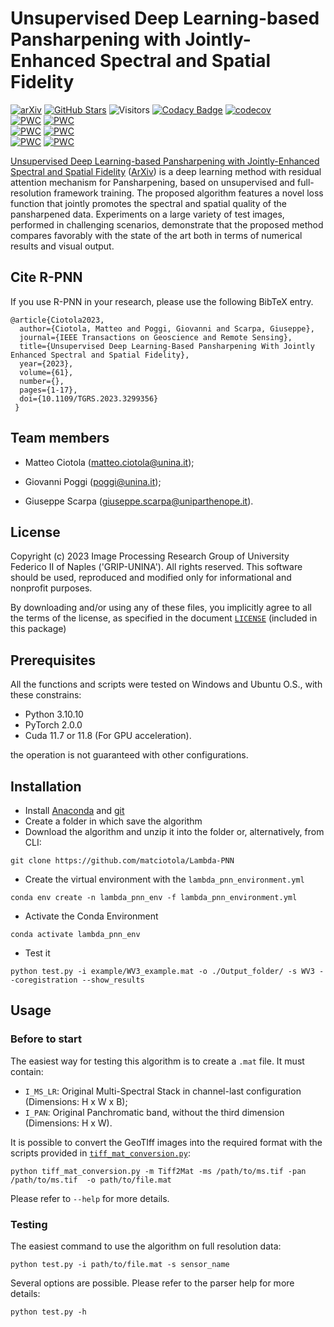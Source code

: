 # Unsupervised Deep Learning-based Pansharpening with Jointly-Enhanced Spectral and Spatial Fidelity

[![arXiv](https://img.shields.io/badge/arXiv-Paper-<COLOR>.svg)](https://arxiv.org/abs/2307.14403)
[![GitHub Stars](https://img.shields.io/github/stars/matciotola/Lambda-PNN?style=social)](https://github.com/matciotola/Lambda-PNN)
![Visitors](https://img.shields.io/endpoint?url=https%3A%2F%2Fhits.dwyl.com%2Fmatciotola%2FLambda-PNN.json\&style=flat\&label=hits\&color=blue)
[![Codacy Badge](https://app.codacy.com/project/badge/Grade/fca77356704048f6a47841f73e8c97db)](https://app.codacy.com/gh/matciotola/Lambda-PNN/dashboard?utm_source=gh&utm_medium=referral&utm_content=&utm_campaign=Badge_grade)
[![codecov](https://codecov.io/github/matciotola/Lambda-PNN/graph/badge.svg?token=28AINVS2EK)](https://codecov.io/github/matciotola/Lambda-PNN)\
[![PWC](https://img.shields.io/endpoint.svg?url=https://paperswithcode.com/badge/unsupervised-deep-learning-based/pansharpening-on-worldview-3-pairmax)](https://paperswithcode.com/sota/pansharpening-on-worldview-3-pairmax?p=unsupervised-deep-learning-based)
[![PWC](https://img.shields.io/endpoint.svg?url=https://paperswithcode.com/badge/unsupervised-deep-learning-based/pansharpening-on-worldview-3-adelaide)](https://paperswithcode.com/sota/pansharpening-on-worldview-3-adelaide?p=unsupervised-deep-learning-based)\
[![PWC](https://img.shields.io/endpoint.svg?url=https://paperswithcode.com/badge/unsupervised-deep-learning-based/pansharpening-on-worldview-2-pairmax)](https://paperswithcode.com/sota/pansharpening-on-worldview-2-pairmax?p=unsupervised-deep-learning-based)
[![PWC](https://img.shields.io/endpoint.svg?url=https://paperswithcode.com/badge/unsupervised-deep-learning-based/pansharpening-on-worldview-2-washington)](https://paperswithcode.com/sota/pansharpening-on-worldview-2-washington?p=unsupervised-deep-learning-based)\
[![PWC](https://img.shields.io/endpoint.svg?url=https://paperswithcode.com/badge/unsupervised-deep-learning-based/pansharpening-on-geoeye-1-pairmax)](https://paperswithcode.com/sota/pansharpening-on-geoeye-1-pairmax?p=unsupervised-deep-learning-based)
[![PWC](https://img.shields.io/endpoint.svg?url=https://paperswithcode.com/badge/unsupervised-deep-learning-based/pansharpening-on-geoeye-1-genoa)](https://paperswithcode.com/sota/pansharpening-on-geoeye-1-genoa?p=unsupervised-deep-learning-based)


[Unsupervised Deep Learning-based Pansharpening with Jointly-Enhanced Spectral and Spatial Fidelity](https://ieeexplore.ieee.org/document/10198408) ([ArXiv](https://arxiv.org/abs/2307.14403)) is
a deep learning method with residual attention mechanism for Pansharpening, based on unsupervised and full-resolution framework training.
The proposed algorithm features a novel loss function that jointly promotes the spectral and spatial quality of the pansharpened data.
Experiments on a large variety of test images, performed in challenging scenarios,
demonstrate that the proposed method compares favorably with the state of the art both in terms of numerical results and visual output.

## Cite R-PNN

If you use R-PNN in your research, please use the following BibTeX entry.

    @article{Ciotola2023,
      author={Ciotola, Matteo and Poggi, Giovanni and Scarpa, Giuseppe},
      journal={IEEE Transactions on Geoscience and Remote Sensing}, 
      title={Unsupervised Deep Learning-Based Pansharpening With Jointly Enhanced Spectral and Spatial Fidelity}, 
      year={2023},
      volume={61},
      number={},
      pages={1-17},
      doi={10.1109/TGRS.2023.3299356}
     }

## Team members

*   Matteo Ciotola (matteo.ciotola@unina.it);

*   Giovanni Poggi   (poggi@unina.it);

*   Giuseppe Scarpa  (giuseppe.scarpa@uniparthenope.it).

## License

Copyright (c) 2023 Image Processing Research Group of University Federico II of Naples ('GRIP-UNINA').
All rights reserved.
This software should be used, reproduced and modified only for informational and nonprofit purposes.

By downloading and/or using any of these files, you implicitly agree to all the
terms of the license, as specified in the document [`LICENSE`](https://github.com/matciotola/Lambda-PNN/LICENSE.txt)
(included in this package)

## Prerequisites

All the functions and scripts were tested on Windows and Ubuntu O.S., with these constrains:

*   Python 3.10.10
*   PyTorch 2.0.0
*   Cuda 11.7 or 11.8 (For GPU acceleration).

the operation is not guaranteed with other configurations.

## Installation

*   Install [Anaconda](https://www.anaconda.com/products/individual) and [git](https://git-scm.com/downloads)
*   Create a folder in which save the algorithm
*   Download the algorithm and unzip it into the folder or, alternatively, from CLI:

<!---->

    git clone https://github.com/matciotola/Lambda-PNN

*   Create the virtual environment with the `lambda_pnn_environment.yml`

<!---->

    conda env create -n lambda_pnn_env -f lambda_pnn_environment.yml

*   Activate the Conda Environment

<!---->

    conda activate lambda_pnn_env

*   Test it

<!---->

    python test.py -i example/WV3_example.mat -o ./Output_folder/ -s WV3 --coregistration --show_results 

## Usage

### Before to start

The easiest way for testing this algorithm is to create a `.mat` file. It must contain:

*   `I_MS_LR`: Original Multi-Spectral Stack in channel-last configuration (Dimensions: H x W x B);
*   `I_PAN`: Original Panchromatic band, without the third dimension (Dimensions: H x W).

It is possible to convert the GeoTIff images into the required format with the scripts provided in [`tiff_mat_conversion.py`](https://github.com/matciotola/Lambda-PNN/blob/master/tiff_mat_conversion.py):

    python tiff_mat_conversion.py -m Tiff2Mat -ms /path/to/ms.tif -pan /path/to/ms.tif  -o path/to/file.mat

Please refer to `--help` for more details.

### Testing

The easiest command to use the algorithm on full resolution data:

    python test.py -i path/to/file.mat -s sensor_name

Several options are possible. Please refer to the parser help for more details:

    python test.py -h
